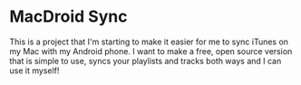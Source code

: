 MacDroid Sync
========================

This is a project that I'm starting to make it easier for me to sync iTunes on my Mac
with my Android phone.  I want to make a free, open source version that
is simple to use, syncs your playlists and tracks both ways and I can use it myself!

